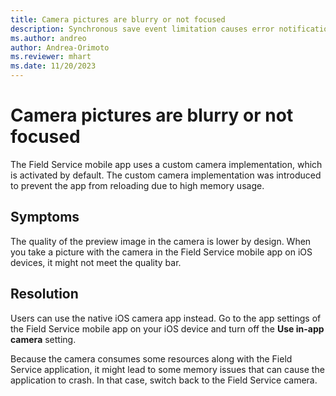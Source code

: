 ```yaml
---
title: Camera pictures are blurry or not focused
description: Synchronous save event limitation causes error notification in Field Service forms.
ms.author: andreo
author: Andrea-Orimoto
ms.reviewer: mhart
ms.date: 11/20/2023
---
```


# Camera pictures are blurry or not focused

The Field Service mobile app uses a custom camera implementation, which is activated by default. The custom camera implementation was introduced to prevent the app from reloading due to high memory usage.

## Symptoms

The quality of the preview image in the camera is lower by design. When you take a picture with the camera in the Field Service mobile app on iOS devices, it might not meet the quality bar.

## Resolution

Users can use the native iOS camera app instead. Go to the app settings of the Field Service mobile app on your iOS device and turn off the **Use in-app camera** setting.

Because the camera consumes some resources along with the Field Service application, it might lead to some memory issues that can cause the application to crash. In that case, switch back to the Field Service camera.

